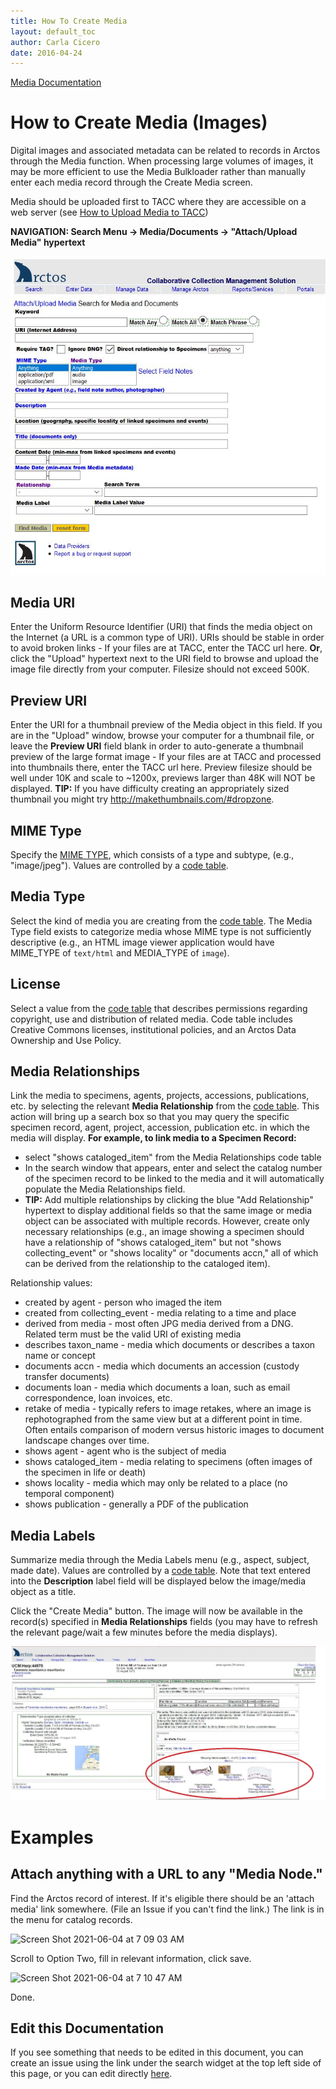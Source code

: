 ```yaml
---
title: How To Create Media
layout: default_toc
author: Carla Cicero
date: 2016-04-24
---
```

[Media Documentation](https://handbook.arctosdb.org/documentation/media.html)

# How to Create Media (Images)

Digital images and associated metadata can be related to records in Arctos through the Media function. When processing large volumes of images, it may be more efficient to use the Media Bulkloader rather than manually enter each media record through the Create Media screen.

Media should be uploaded first to TACC where they are accessible on a web server (see [How to Upload Media to TACC](http://handbook.arctosdb.org/how_to/How-to-Upload-Media-to-TACC.html))

**NAVIGATION: Search Menu → Media/Documents → "Attach/Upload Media" hypertext**

![](../tutorial_images/attach_upload_media.JPG)

## Media URI

Enter the Uniform Resource Identifier (URI) that finds the media object on the Internet (a URL is a common type of URI). URIs should be stable in order to avoid broken links - If your files are at TACC, enter the TACC url here. **Or**, click the "Upload" hypertext next to the URI field to browse and upload the image file directly from your computer. Filesize should not exceed 500K.

## Preview URI

Enter the URI for a thumbnail preview of the Media object in this field. If you are in the "Upload" window, browse your computer for a thumbnail file, or leave the **Preview URI** field blank in order to auto-generate a thumbnail preview of the large format image - If your files are at TACC and processed into thumbnails there, enter the TACC url here. Preview filesize should be well under 10K and scale to ~1200x, previews larger than 48K will NOT be displayed.
**TIP:** If you have difficulty creating an appropriately sized thumbnail you might try http://makethumbnails.com/#dropzone.

## MIME Type

Specify the [MIME TYPE](https://en.wikipedia.org/wiki/Media_type), which consists of a type and subtype, (e.g., "image/jpeg"). Values are controlled by a [code table](http://arctos.database.museum/info/ctDocumentation.cfm?table=CTMIME_TYPE).

## Media Type

Select the kind of media you are creating from the [code table](http://arctos.database.museum/info/ctDocumentation.cfm?table=CTMEDIA_TYPE). The Media Type field exists to categorize media whose MIME type is not sufficiently descriptive (e.g., an HTML image viewer application would have MIME_TYPE of `text/html` and MEDIA_TYPE of `image`).

## License

Select a value from the [code table](http://arctos.database.museum/info/ctDocumentation.cfm?table=CTMEDIA_LICENSE) that describes permissions regarding copyright, use and distribution of related media. Code table includes Creative Commons licenses, institutional policies, and an Arctos Data Ownership and Use Policy.

## Media Relationships

Link the media to specimens, agents, projects, accessions, publications, etc. by selecting the relevant **Media Relationship** from the [code table](http://arctos.database.museum/info/ctDocumentation.cfm?table=CTMEDIA_RELATIONSHIP). This action will bring up a search box so that you may query the specific specimen record, agent, project, accession, publication etc. in which the media will display. **For example, to link media to a Specimen Record:**

* select "shows cataloged_item" from the Media Relationships code table
* In the search window that appears, enter and select the catalog number of the specimen record to be linked to the media and it will automatically populate the Media Relationships field.
* **TIP:** Add multiple relationships by clicking the blue "Add Relationship" hypertext to display additional fields so that the same image or media object can be associated with multiple records. However, create only necessary relationships (e.g., an image showing a specimen should have a relationship of "shows cataloged_item" but not "shows collecting_event" or "shows locality" or "documents accn," all of which can be derived from the relationship to the cataloged item).

Relationship values:

* created by agent - person who imaged the item
* created from collecting_event - media relating to a time and place
* derived from media - most often JPG media derived from a DNG. Related term must be the valid URI of existing media
* describes taxon_name - media which documents or describes a taxon name or concept
* documents accn - media which documents an accession (custody transfer documents)
* documents loan - media which documents a loan, such as email correspondence, loan invoices, etc.
* retake of media - typically refers to image retakes, where an image is rephotographed from the same view but at a different point in time. Often entails comparison of modern versus historic images to document landscape changes over time.
* shows agent - agent who is the subject of media
* shows cataloged_item - media relating to specimens (often images of the specimen in life or death)
* shows locality - media which may only be related to a place (no temporal component)
* shows publication - generally a PDF of the publication

## Media Labels

Summarize media through the Media Labels menu (e.g., aspect, subject, made date). Values are controlled by a [code table](http://arctos.database.museum/info/ctDocumentation.cfm?table=CTMEDIA_LABEL). Note that text entered into the **Description** label field will be displayed below the image/media object as a title.

Click the "Create Media" button. The image will now be available in the record(s) specified in **Media Relationships** fields (you may have to refresh the relevant page/wait a few minutes before the media displays).

![](../tutorial_images/media_examples.JPG)

# Examples

## Attach anything with a URL to any "Media Node."

Find the Arctos record of interest. If it's eligible there should be an 'attach media' link somewhere. (File an Issue if you can't find the link.) The link is in the menu for catalog records.

<img width="316" alt="Screen Shot 2021-06-04 at 7 09 03 AM" src="https://user-images.githubusercontent.com/5720791/120814518-cf64de00-c503-11eb-9a47-7cf4cdb47935.png">

Scroll to Option Two, fill in relevant information, click save.

<img width="718" alt="Screen Shot 2021-06-04 at 7 10 47 AM" src="https://user-images.githubusercontent.com/5720791/120814881-28347680-c504-11eb-8eb3-3ffee62afc40.png">

Done.

## Edit this Documentation

If you see something that needs to be edited in this document, you can create an issue using the link under the search widget at the top left side of this page, or you can edit directly <a href="https://github.com/ArctosDB/documentation-wiki/edit/gh-pages/_how_to/How-to-Create-Media-Images.markdown" target="_blank">here</a>.
